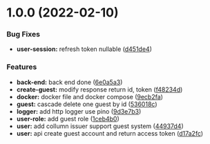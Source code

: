 # 1.0.0 (2022-02-10)


### Bug Fixes

* **user-session:** refresh token nullable ([d451de4](https://github.com/DrZIn-dev/AUTHENER/commit/d451de4a416f79a2c6b4aad84615865d1ca72bbc))


### Features

* **back-end:** back end done ([6e0a5a3](https://github.com/DrZIn-dev/AUTHENER/commit/6e0a5a349cbbaed2ec143fc4a736fa87c1590e9c))
* **create-guest:** modify response return id, token ([f48234d](https://github.com/DrZIn-dev/AUTHENER/commit/f48234dd140c835a20a551f18a509a3ea24b56bd))
* **docker:** docker file and docker compose ([9ecb2fa](https://github.com/DrZIn-dev/AUTHENER/commit/9ecb2fac0c80512a24deadabad9e013324e74e9b))
* **guest:** cascade delete one guest by id ([536018c](https://github.com/DrZIn-dev/AUTHENER/commit/536018ccd7c7283788c118307b5150c3027ac82f))
* **logger:** add http logger use pino ([9d3e7b3](https://github.com/DrZIn-dev/AUTHENER/commit/9d3e7b35420099680df64890094afd9fafa7bbbd))
* **user-role:** add guest role ([1ceb4b0](https://github.com/DrZIn-dev/AUTHENER/commit/1ceb4b0395c30e547eaee796d71fca6a408d9d51))
* **user:** add collumn issuer support guest system ([44937d4](https://github.com/DrZIn-dev/AUTHENER/commit/44937d4f0c2609285af5efb3df8fe25e5be09449))
* **user:** api create guest account and return access token ([d17a2fc](https://github.com/DrZIn-dev/AUTHENER/commit/d17a2fcdec69a13ec20195ecd23f0f8a61303aad))
